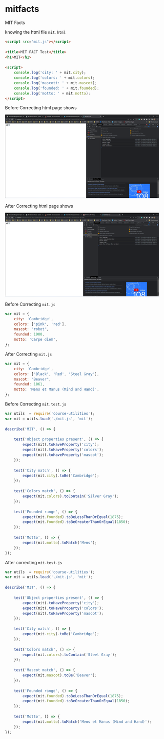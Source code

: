 # mitfacts
MIT Facts

knowing the html file ```mit.html```

```html
<script src="mit.js"></script>

<title>MIT FACT Test</title>
<h1>MIT</h1>

<script>
    console.log('city: ' + mit.city);
    console.log('colors: ' + mit.colors);
    console.log('mascott: ' + mit.mascot);
    console.log('founded: ' + mit.founded);
    console.log('motto: ' + mit.motto);
</script>
```

Before Correcting html page shows

![](ScreenShots/HTML_Output_Before.png)

After Correcting html page shows

![](ScreenShots/HTML_Output_After.png)

Before Correcting ```mit.js```

```javascript
var mit = {
    city: 'Cambridge',
    colors: ['pink', 'red'],
    mascot: "robot",
    founded: 1900,
    motto: 'Carpe diem',
};
```
After Correcting ```mit.js```

```javascript
var mit = {
    city: 'Cambridge',
    colors: ['Black', 'Red', 'Steel Gray'],
    mascot: "Beaver",
    founded: 1861,
    motto: 'Mens et Manus (Mind and Hand)',
};
```

Before Correcting ```mit.test.js```

```javascript
var utils  = require('course-utilities');
var mit = utils.load('./mit.js', 'mit');

describe('MIT', () => {

    test('Object properties present', () => {
        expect(mit).toHaveProperty('city');
        expect(mit).toHaveProperty('colors');
        expect(mit).toHaveProperty('mascot');
    });

    test('City match', () => {
        expect(mit.city).toBe('Cambridge');
    });

    test('Colors match', () => {
        expect(mit.colors).toContain('Silver Gray');    
    });

    test('Founded range', () => {
        expect(mit.founded).toBeLessThanOrEqual(1875);
        expect(mit.founded).toBeGreaterThanOrEqual(1850);    
    });

    test('Motto', () => {
        expect(mit.motto).toMatch('Mens');
    });
});
```

After correcting ```mit.test.js```
```javascript
var utils  = require('course-utilities');
var mit = utils.load('./mit.js', 'mit');

describe('MIT', () => {

    test('Object properties present', () => {
        expect(mit).toHaveProperty('city');
        expect(mit).toHaveProperty('colors');
        expect(mit).toHaveProperty('mascot');
    });

    test('City match', () => {
        expect(mit.city).toBe('Cambridge');
    });

    test('Colors match', () => {
        expect(mit.colors).toContain('Steel Gray');
    });

    test('Mascot match', () => {
        expect(mit.mascot).toBe('Beaver');
    });

    test('Founded range', () => {
        expect(mit.founded).toBeLessThanOrEqual(1875);
        expect(mit.founded).toBeGreaterThanOrEqual(1850);    
    });

    test('Motto', () => {
        expect(mit.motto).toMatch('Mens et Manus (Mind and Hand)');
    });
});
```
